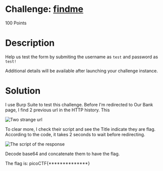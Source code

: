 # Challenge: [findme](https://play.picoctf.org/practice/challenge/349)
100 Points
# Description
Help us test the form by submiting the username as `test` and password as `test!`

Additional details will be available after launching your challenge instance.
# Solution

I use Burp Suite to test this challenge. Before I'm redirected to Our Bank page, I find 2 previous url in the HTTP history. This

<img src='/media/2082.png' alt='Two strange url' />

To clear more, I check their script and see the Title indicate they are flag. According to the code, it takes 2 seconds to wait before redirecting. 

<img src='/media/3872.png' alt='The script of the response' />

Decode base64 and concatenate them to have the flag.

The flag is: picoCTF{**************}